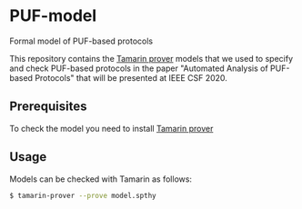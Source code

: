 # PUF-model

Formal model of PUF-based protocols

This repository contains the [Tamarin prover](https://tamarin-prover.github.io/) models that we used to specify and check PUF-based protocols in the paper "Automated Analysis of PUF-based Protocols" that will be presented at IEEE CSF 2020.

## Prerequisites

To check the model you need to install [Tamarin prover](https://tamarin-prover.github.io/)

## Usage

Models can be checked with Tamarin as follows:

```bash
$ tamarin-prover --prove model.spthy
```
